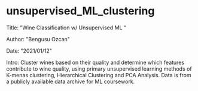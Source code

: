 # unsupervised_ML_clustering

Title: "Wine Classification w/ Unsupervised ML "

Author: "Bengusu Ozcan"

Date: "2021/01/12"

Intro: Cluster wines based on their quality and determine which features contribute to wine quality, using primary unsupervised learning methods of K-menas clustering, Hierarchical Clustering and PCA Analysis. Data is from a publicly available data archive for ML coursework.

